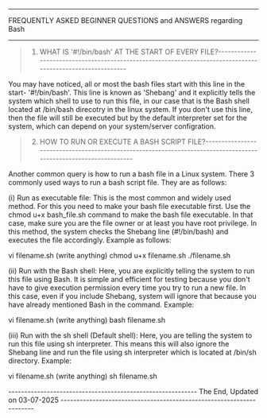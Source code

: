 
--------------------------------------------------------------------------------------------------------------------------------------------------------------------

FREQUENTLY ASKED BEGINNER QUESTIONS and ANSWERS regarding Bash

--------------------------------------------------------------------------------------------------------------------------------------------------------------------



> 1. WHAT IS '#!/bin/bash' AT THE START OF EVERY FILE?-----------------------------------------------------------------------------------------------------------


You may have noticed, all or most the bash files start with this line in the start- '#!/bin/bash'. This line is known as 'Shebang' and it explicitly tells the system which shell to use to run this file, in our case that is the Bash shell located at /bin/bash direcotry in the linux system. If you don't use this line, then the file will still be executed but by the default interpreter set for the system, which can depend on your system/server configration.




> 2. HOW TO RUN OR EXECUTE A BASH SCRIPT FILE?-----------------------------------------------------------------------------------------------------------------


Another common query is how to run a bash file in a Linux system. There 3 commonly used ways to run a bash script file. They are as follows:



(i) Run as executable file: This is the most common and widely used method. For this you need to make your bash file executable first. Use the chmod u+x bash_file.sh command to make the bash file executable. In that case, make sure you are the file owner or at least you have root privilege. In this method, the system checks the Shebang line (#!/bin/bash) and executes the file accordingly. Example as follows:


vi filename.sh (write anything)
chmod u+x filename.sh 
./filename.sh




(ii) Run with the Bash shell: Here, you are explicitly telling the system to run this file using Bash. It is simple and efficient for testing because you don't have to give execution permission every time you try to run a new file. In this case, even if you include Shebang, system will ignore that because you have already mentioned Bash in the command. Example:


vi filename.sh (write anything)
bash filename.sh




(iii) Run with the sh shell (Default shell): Here, you are telling the system to run this file using sh interpreter. This means this will also ignore the Shebang line and run the file using sh interpreter which is located at /bin/sh directory. Example:


vi filename.sh (write anything)
sh filename.sh





----------------------------------------------------------- The End, Updated on 03-07-2025 ---------------------------------------------------------------------
